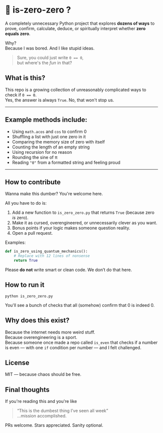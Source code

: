 # 🧠 is-zero-zero ?

A completely unnecessary Python project that explores **dozens of ways** to prove, confirm, calculate, deduce, or spiritually interpret whether **zero equals zero**.

Why?  
Because I was bored. And I like stupid ideas.

> Sure, you could just write `0 == 0`,  
> but where's the _fun_ in that?

## What is this?

This repo is a growing collection of unreasonably complicated ways to check if `0 == 0`.  
Yes, the answer is always `True`. No, that won't stop us.

---

## Example methods include:

- Using `math.acos` and `cos` to confirm 0
- Shuffling a list with just one zero in it
- Comparing the memory size of zero with itself
- Counting the length of an empty string
- Using recursion for no reason
- Rounding the sine of π
- Reading `"0"` from a formatted string and feeling proud

---

## How to contribute

Wanna make this dumber? You're welcome here.

All you have to do is:
1. Add a new function to `is_zero_zero.py` that returns `True` (because zero *is* zero).
2. Make it as cursed, overengineered, or unnecessarily clever as you want.
3. Bonus points if your logic makes someone question reality.
4. Open a pull request.

Examples:
```python
def is_zero_using_quantum_mechanics():
    # Replace with 12 lines of nonsense
    return True
```
Please **do not** write smart or clean code. We don’t do that here.

## How to run it 

``` 
python is_zero_zero.py
```
You'll see a bunch of checks that all (somehow) confirm that 0 is indeed 0.

## Why does this exist?

Because the internet needs more weird stuff.  
Because overengineering is a sport.  
Because someone once made a repo called `is_even` that checks if a number is even — with one `if` condition per number — and I felt challenged.

## License
MIT — because chaos should be free.

## Final thoughts

If you're reading this and you're like

>“This is the dumbest thing I’ve seen all week”  
>...mission accomplished.  

PRs welcome. Stars appreciated. Sanity optional.
